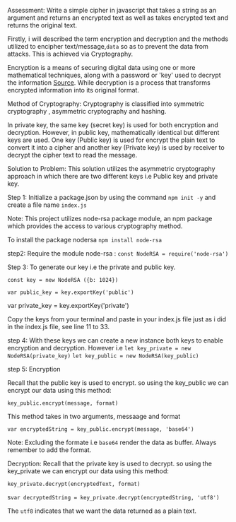 Assessment:
Write a simple cipher in javascript that takes a string as an argument and returns an encrypted text as well as takes encrypted text and returns the original text.

Firstly, i will described the term encryption and decryption and the methods utilized to encipher text/message,`data` so as to prevent the data from attacks. This is achieved via Cryptography.

Encryption is a means of securing digital data using one or more mathematical techniques, along with a password or 'key' used to decrypt the information <a href="https://www.investopedia.com/terms/e/encryption.asp#:~:text=Encryption%20is%20a%20means%20of,makes%20the%20original%20information%20unreadable.">Source</a>. While decryption is a process that transforms encrypted information into its original format.

Method of Cryptography:
Cryptography is classified into symmetric cryptography , asymmetric cryptography and hashing.

In private key, the same key (secret key) is used for both encryption and decryption. However, in public key, mathematically identical but different keys are used. One key (Public key) is used for encrypt the plain text to convert it into a cipher and another key (Private key) is used by receiver to decrypt the cipher text to read the message.

Solution to Problem: This solution utilizes the asymmetric cryptography approach in which there are two different keys i.e Public key and private key.

Step 1: Initialize a package.json by using the command `npm init -y` and create a file name `index.js`

Note: This project utilizes node-rsa package module, an npm package which provides the access to various cryptography method.

To install the package nodersa `npm install node-rsa`

step2: Require the module node-rsa :
`const NodeRSA = require('node-rsa')`

Step 3: To generate our key i.e the private and public key.

`const key = new NodeRSA ({b: 1024})`

<!-- Generate public key -->

`var public_key = key.exportKey('public')`

<!-- Generate public key -->

var private_key = key.exportKey('private')

Copy the keys from your terminal and paste in your index.js file just as i did in the index.js file, see line 11 to 33.

step 4: With these keys we can create a new instance both keys to enable encryption and decryption. However
i.e `let key_private = new NodeRSA(private_key)`
`let key_public = new NodeRSA(key_public)`

step 5: Encryption

Recall that the public key is used to encrypt. so using the key_public we can encrypt our data using this method:

`key_public.encrypt(message, format)`

This method takes in two arguments, messaage and format

`var encryptedString = key_public.encrypt(message, 'base64')`

Note: Excluding the formate i.e `base64` render the data as buffer. Always remember to add the format.

Decryption: Recall that the private key is used to decrypt. so using the key_private we can encrypt our data using this method:

`key_private.decrypt(encryptedText, format)`

s`var decryptedString = key_private.decrypt(encryptedString, 'utf8')`

The `utf8` indicates that we want the data returned as a plain text.
